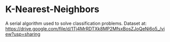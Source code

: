 # K-Nearest-Neighbors
A serial algorithm used to solve classification problems.
Dataset at: https://drive.google.com/file/d/1Tj4MrRDTXk8MP2MfsxBosZJoQeNi6o5_/view?usp=sharing
